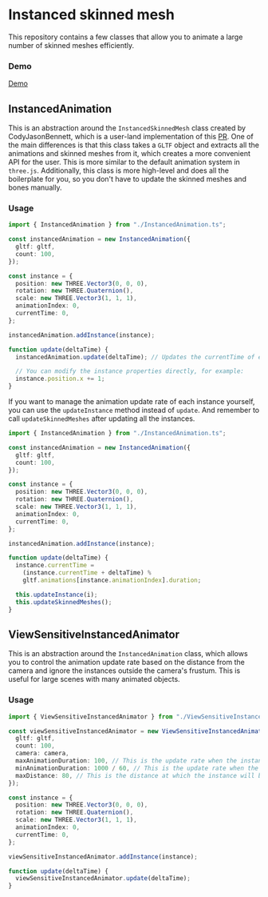 # Instanced skinned mesh
This repository contains a few classes that allow you to animate a large number of skinned meshes efficiently.

### Demo
[Demo](https://codesandbox.io/p/github/luis-herasme/instanced-skinned-mesh/main?file=%2Fsrc%2Finstanced-animation%2Fview-sensitive-instanced-animator.ts%3A51%2C47&layout=%257B%2522sidebarPanel%2522%253A%2522EXPLORER%2522%252C%2522rootPanelGroup%2522%253A%257B%2522direction%2522%253A%2522horizontal%2522%252C%2522contentType%2522%253A%2522UNKNOWN%2522%252C%2522type%2522%253A%2522PANEL_GROUP%2522%252C%2522id%2522%253A%2522ROOT_LAYOUT%2522%252C%2522panels%2522%253A%255B%257B%2522type%2522%253A%2522PANEL_GROUP%2522%252C%2522contentType%2522%253A%2522UNKNOWN%2522%252C%2522direction%2522%253A%2522vertical%2522%252C%2522id%2522%253A%2522clq2zarx10006356ocduye8ea%2522%252C%2522sizes%2522%253A%255B63.656387835763596%252C36.343612164236404%255D%252C%2522panels%2522%253A%255B%257B%2522type%2522%253A%2522PANEL_GROUP%2522%252C%2522contentType%2522%253A%2522EDITOR%2522%252C%2522direction%2522%253A%2522horizontal%2522%252C%2522id%2522%253A%2522EDITOR%2522%252C%2522panels%2522%253A%255B%257B%2522type%2522%253A%2522PANEL%2522%252C%2522contentType%2522%253A%2522EDITOR%2522%252C%2522id%2522%253A%2522clq2zarx10002356ofhj9yg9j%2522%257D%255D%257D%252C%257B%2522type%2522%253A%2522PANEL_GROUP%2522%252C%2522contentType%2522%253A%2522SHELLS%2522%252C%2522direction%2522%253A%2522horizontal%2522%252C%2522id%2522%253A%2522SHELLS%2522%252C%2522panels%2522%253A%255B%257B%2522type%2522%253A%2522PANEL%2522%252C%2522contentType%2522%253A%2522SHELLS%2522%252C%2522id%2522%253A%2522clq2zarx10004356ompy0ygrz%2522%257D%255D%252C%2522sizes%2522%253A%255B100%255D%257D%255D%257D%252C%257B%2522type%2522%253A%2522PANEL_GROUP%2522%252C%2522contentType%2522%253A%2522DEVTOOLS%2522%252C%2522direction%2522%253A%2522vertical%2522%252C%2522id%2522%253A%2522DEVTOOLS%2522%252C%2522panels%2522%253A%255B%257B%2522type%2522%253A%2522PANEL%2522%252C%2522contentType%2522%253A%2522DEVTOOLS%2522%252C%2522id%2522%253A%2522clq2zarx10005356o75wwvy81%2522%257D%255D%252C%2522sizes%2522%253A%255B100%255D%257D%255D%252C%2522sizes%2522%253A%255B40%252C60%255D%257D%252C%2522tabbedPanels%2522%253A%257B%2522clq2zarx10002356ofhj9yg9j%2522%253A%257B%2522id%2522%253A%2522clq2zarx10002356ofhj9yg9j%2522%252C%2522tabs%2522%253A%255B%257B%2522id%2522%253A%2522clq303lpx0002356o60fhlog3%2522%252C%2522mode%2522%253A%2522permanent%2522%252C%2522type%2522%253A%2522FILE%2522%252C%2522initialSelections%2522%253A%255B%257B%2522startLineNumber%2522%253A51%252C%2522startColumn%2522%253A47%252C%2522endLineNumber%2522%253A51%252C%2522endColumn%2522%253A47%257D%255D%252C%2522filepath%2522%253A%2522%252Fsrc%252Finstanced-animation%252Fview-sensitive-instanced-animator.ts%2522%252C%2522state%2522%253A%2522IDLE%2522%257D%255D%252C%2522activeTabId%2522%253A%2522clq303lpx0002356o60fhlog3%2522%257D%252C%2522clq2zarx10005356o75wwvy81%2522%253A%257B%2522id%2522%253A%2522clq2zarx10005356o75wwvy81%2522%252C%2522activeTabId%2522%253A%2522clq2zg9el0109356o8xgg79lc%2522%252C%2522tabs%2522%253A%255B%257B%2522type%2522%253A%2522TASK_PORT%2522%252C%2522taskId%2522%253A%2522dev%2522%252C%2522port%2522%253A5173%252C%2522id%2522%253A%2522clq2zg9el0109356o8xgg79lc%2522%252C%2522mode%2522%253A%2522permanent%2522%252C%2522path%2522%253A%2522%252F%2522%257D%255D%257D%252C%2522clq2zarx10004356ompy0ygrz%2522%253A%257B%2522id%2522%253A%2522clq2zarx10004356ompy0ygrz%2522%252C%2522activeTabId%2522%253A%2522clq2zatna007j356ow26rkr1g%2522%252C%2522tabs%2522%253A%255B%257B%2522id%2522%253A%2522clq2zarx10003356o2f4ii0ct%2522%252C%2522mode%2522%253A%2522permanent%2522%252C%2522type%2522%253A%2522TERMINAL%2522%252C%2522shellId%2522%253A%2522clq2zats0000negdobz4s7bxq%2522%257D%252C%257B%2522type%2522%253A%2522TASK_LOG%2522%252C%2522taskId%2522%253A%2522dev%2522%252C%2522id%2522%253A%2522clq2zatna007j356ow26rkr1g%2522%252C%2522mode%2522%253A%2522permanent%2522%257D%252C%257B%2522type%2522%253A%2522TASK_LOG%2522%252C%2522taskId%2522%253A%2522CSB_RUN_OUTSIDE_CONTAINER%253D1%2520devcontainer%2520templates%2520apply%2520--template-id%2520%255C%2522ghcr.io%252Fdevcontainers%252Ftemplates%252Ftypescript-node%255C%2522%2520--template-args%2520%27%257B%257D%27%2520--features%2520%27%255B%255D%27%2522%252C%2522id%2522%253A%2522clq2zcwqo00dc356o7u73gzby%2522%252C%2522mode%2522%253A%2522permanent%2522%257D%255D%257D%257D%252C%2522showDevtools%2522%253Atrue%252C%2522showShells%2522%253Atrue%252C%2522showSidebar%2522%253Atrue%252C%2522sidebarPanelSize%2522%253A15%257D)

## InstancedAnimation

This is an abstraction around the `InstancedSkinnedMesh` class created by CodyJasonBennett, which is a user-land implementation of this [PR](https://github.com/mrdoob/three.js/pull/22667).
One of the main differences is that this class takes a `GLTF` object and extracts all the animations and skinned meshes from it, which creates a more convenient API for the user. This is more similar to the default animation system in `three.js`. Additionally, this class is more high-level and does all the boilerplate for you, so you don't have to update the skinned meshes and bones manually.

### Usage

```ts
import { InstancedAnimation } from "./InstancedAnimation.ts";

const instancedAnimation = new InstancedAnimation({
  gltf: gltf,
  count: 100,
});

const instance = {
  position: new THREE.Vector3(0, 0, 0),
  rotation: new THREE.Quaternion(),
  scale: new THREE.Vector3(1, 1, 1),
  animationIndex: 0,
  currentTime: 0,
};

instancedAnimation.addInstance(instance);

function update(deltaTime) {
  instancedAnimation.update(deltaTime); // Updates the currentTime of each instance

  // You can modify the instance properties directly, for example:
  instance.position.x += 1;
}
```

If you want to manage the animation update rate of each instance yourself, you can use the `updateInstance` method instead of `update`. And remember to call `updateSkinnedMeshes` after updating all the instances.

```ts
import { InstancedAnimation } from "./InstancedAnimation.ts";

const instancedAnimation = new InstancedAnimation({
  gltf: gltf,
  count: 100,
});

const instance = {
  position: new THREE.Vector3(0, 0, 0),
  rotation: new THREE.Quaternion(),
  scale: new THREE.Vector3(1, 1, 1),
  animationIndex: 0,
  currentTime: 0,
};

instancedAnimation.addInstance(instance);

function update(deltaTime) {
  instance.currentTime =
    (instance.currentTime + deltaTime) %
    gltf.animations[instance.animationIndex].duration;

  this.updateInstance(i);
  this.updateSkinnedMeshes();
}
```

## ViewSensitiveInstancedAnimator

This is an abstraction around the `InstancedAnimation` class, which allows you to control the animation update rate based on the distance from the camera and ignore the instances outside the camera's frustum. This is useful for large scenes with many animated objects.

### Usage

```ts
import { ViewSensitiveInstancedAnimator } from "./ViewSensitiveInstancedAnimator.ts";

const viewSensitiveInstancedAnimator = new ViewSensitiveInstancedAnimator({
  gltf: gltf,
  count: 100,
  camera: camera,
  maxAnimationDuration: 100, // This is the update rate when the instance is at `maxDistance`
  minAnimationDuration: 1000 / 60, // This is the update rate when the instance in front of the camera
  maxDistance: 80, // This is the distance at which the instance will be updated at `maxAnimationDuration`
});

const instance = {
  position: new THREE.Vector3(0, 0, 0),
  rotation: new THREE.Quaternion(),
  scale: new THREE.Vector3(1, 1, 1),
  animationIndex: 0,
  currentTime: 0,
};

viewSensitiveInstancedAnimator.addInstance(instance);

function update(deltaTime) {
  viewSensitiveInstancedAnimator.update(deltaTime);
}
```
